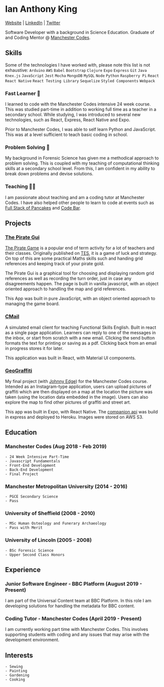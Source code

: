 # Ian Anthony King
  [Website](www.ian-antking.github.io) | [LinkedIn](https://www.linkedin.com/in/ian-king-6b135056) | [Twitter](https://twitter.com/antkingian)

  Software Developer with a background in Science Education. Graduate of and Coding Mentor @ [Manchester Codes](https://www.manchestercodes.com/).

## Skills

  Some of the technologies I have worked with, please note this list is not exhaustive:
  `Arduino` `AWS` `Babel` `Bootstrap` `Clojure` `Expo` `Express` `Git` `Java` `Knex.js` `JavaScript` `Jest` `Mocha` `MongoDB` `MySQL` `Node` `Python` `Raspberry Pi` `React` `React Native` `React Testing Library` `Sequelize` `Styled Components` `Webpack`

### Fast Learner :running:

  I learned to code with the Manchester Codes intensive 24 week course. This was studied part-time in addition to working full time as a teacher in a secondary school. While studying, I was introduced to several new technologies, such as React, Express, React Native and Expo. 

  Prior to Manchester Codes, I was able to self learn Python and JavaScript. This was at a level sufficient to teach basic coding in school.

### Problem Solving :mag_right:

  My background in Forensic Science has given me a methodical approach to problem solving. This is coupled with my teaching of computational thinking skills at a secondary school level. From this, I am confident in my ability to break down problems and devise solutions.

### Teaching :man_teacher:

  I am passionate about teaching and am a coding tutor at Manchester Codes. I have also helped other people to learn to code at events such as [Full Stack of Pancakes](https://www.fullstackofpancakes.com/) and [Code Bar](https://codebar.io/).

## Projects

  ### [The Pirate Gui](ian-antking.github.io/the-pirate-gui)

  [The Pirate Game](https://www.tes.com/teaching-resource/the-pirate-game-end-of-term-activity-6258063) 
  is a popular end of term activity for a lot of teachers and their classes. Originally published on [TES](tes.com), 
  it is a game of luck and strategy. On top of this are some practical Maths skills such and handing grid references and keeping 
  track of your pirate gold.

  The Pirate Gui is a graphical tool for choosing and displaying random grid references as well as recording the turn order, 
  just in case any disagreements happen. The page is built in vanilla javascript, with an object oriented approach to handling 
  the map and grid references.

  This App was built in pure JavaScript, with an object oriented approach to managing the game board.

  ### [CMail](ian-antking.github.io/cmail-js)

  A simulated email client for teaching Functional Skills English. Built in react as a single page application. Learners can reply to one of the messages in the inbox, or start from scratch with a new email. Clicking the send button formats the text for printing or saving as a pdf. Clicking back from an email in progress stores it for later.

  This application was built in React, with Material UI components.

  ### [GeoGraffiti](https://github.com/JonnyEdge/geograffiti)

  My final project (with [Johnny Edge](https://github.com/JonnyEdge)) for the Manchester Codes course. 
  Intended as an Instagram-type application, users can upload pictures of graffiti which are then displayed on a map at the location 
  the picture was taken (using the location data embedded in the image). Users can also explore the map to find other pictures of 
  graffiti and street art. 

  This app was built in Expo, with React Native. The [companion api](https://github.com/ian-antking/geo-graffiti-api)
    was build in express and deployed to Heroku. Images were stored on AWS S3.

## Education

  ### Manchester Codes (Aug 2018 - Feb 2019)

    - 24 Week Intensive Part-Time
    - Javascript Fundamentals
    - Front-End Development
    - Back-End Development
    - Final Project

  ### Manchester Metropolitan University (2014 - 2016)

    - PGCE Secondary Science
    - Pass

  ### University of Sheffield (2008 - 2010)

    - MSc Human Osteology and Funerary Archaeology
    - Pass with Merit

  ### University of Lincoln (2005 - 2008)
    
    - BSc Forensic Science
    - Upper Second Class Honors

## Experience

  ### Junior Software Engineer - BBC Platform (August 2019 - Present)
  I am part of the Universal Content team at BBC Platform. In this role I am developing solutions for handling the metadata for BBC content.

  ### Coding Tutor - Manchester Codes (April 2019 - Present) 
  I am currently working part time with Manchester Codes. This involves supporting students with coding and any issues that may arise with the development environment.

  ## Interests

    - Sewing
    - Painting
    - Gardening
    - Cooking
